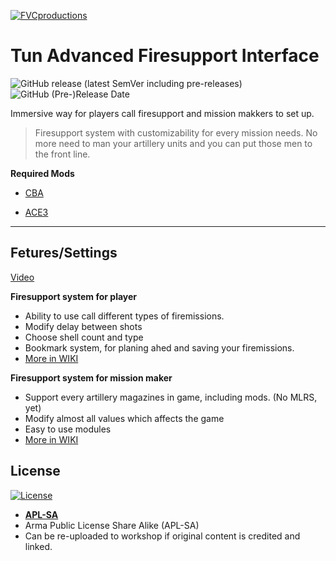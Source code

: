 <a href="https://armafinland.fi/"><img src="https://i.gyazo.com/183657f73a8905792c0e1fbb5df33fe6.jpg" title="FVCproductions" alt="FVCproductions"></a>

# Tun Advanced Firesupport Interface
![GitHub release (latest SemVer including pre-releases)](https://img.shields.io/github/v/release/tuntematonjr/Tun-Firesupport?include_prereleases&style=for-the-badge)![GitHub (Pre-)Release Date](https://img.shields.io/github/release-date-pre/tuntematonjr/Tun-Firesupport?style=for-the-badge)

Immersive way for players call firesupport and mission makkers to set up.

> Firesupport system with customizability for every mission needs.
> No more need to man your artillery units and you can put those men to the front line.

**Required Mods**

- [CBA](https://github.com/CBATeam/CBA_A3)

- [ACE3](https://github.com/acemod/ACE3)
---
## Fetures/Settings

[Video](https://youtu.be/bUZKOQp-nfs)

**Firesupport system for player**
- Ability to use call different types of firemissions.
- Modify delay between shots
- Choose shell count and type
- Bookmark system, for planing ahed and saving your firemissions.
- [More in WIKI](https://github.com/tuntematonjr/Tun-Firesupport/wiki/Usage-ingame)

**Firesupport system for mission maker**
- Support every artillery magazines in game, including mods. (No MLRS, yet)
- Modify almost all values which affects the game
- Easy to use modules
- [More in WIKI](https://github.com/tuntematonjr/Tun-Firesupport/wiki/Mission-making)

## License

[![License](https://www.bohemia.net/assets/img/licenses/APL-SA.png)](https://www.bohemia.net/community/licenses/arma-public-license-share-alike)

- **[APL-SA](https://www.bohemia.net/community/licenses/arma-public-license-share-alike)**
- Arma Public License Share Alike (APL-SA) 
- Can be re-uploaded to workshop if original content is credited and linked.
